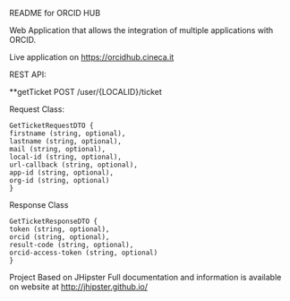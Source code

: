README for ORCID HUB

Web Application that allows the integration of multiple applications with ORCID.

Live application on https://orcidhub.cineca.it

REST API:

**getTicket
POST /user/{LOCALID}/ticket


Request Class:
```
GetTicketRequestDTO {
firstname (string, optional),
lastname (string, optional),
mail (string, optional),
local-id (string, optional),
url-callback (string, optional),
app-id (string, optional),
org-id (string, optional)
}
```

Response Class
```
GetTicketResponseDTO {
token (string, optional),
orcid (string, optional),
result-code (string, optional),
orcid-access-token (string, optional)
}
```



Project Based on JHipster
Full documentation and information is available on website at http://jhipster.github.io/